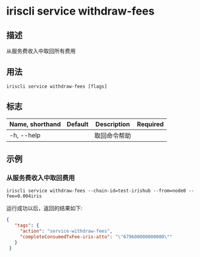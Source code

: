 # iriscli service withdraw-fees 

## 描述

从服务费收入中取回所有费用

## 用法

```
iriscli service withdraw-fees [flags]
```

## 标志

| Name, shorthand       | Default                 | Description                                                                                                                                           | Required |
| --------------------- | ----------------------- | ----------------------------------------------------------------------------------------------------------------------------------------------------- | -------- |
| -h, --help            |                         | 取回命令帮助                                                                                                                                        |          |

## 示例

### 从服务费收入中取回费用 
```shell
iriscli service withdraw-fees --chain-id=test-irishub --from=node0 --fee=0.004iris
```

运行成功以后，返回的结果如下:

```json
{
   "tags": {
     "action": "service-withdraw-fees",
     "completeConsumedTxFee-iris-atto": "\"679600000000000\""
   }
 }
```

